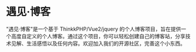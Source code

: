 # 遇见·博客
"遇见·博客"是一个基于 ThinkkPHP/Vue2/jquery 的个人博客项目，旨在提供一个高度自定义的个人博客。通过这个项目，你可以轻松创建自己的博客站，分享技术见解、生活感悟以及任何内容。欢迎加入我们的开源社区，完善这个小东西。
